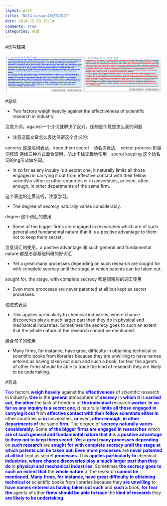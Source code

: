 ```yaml
---
layout: post
title: "NCE4-Lesson15仿写练习"
date: 2014-12-03 15:14
comments: true
categories: 英语
---
```


#仿写结果

![tu2](/images/NCE/lesson10.png)

<!--more-->

#总结

* Two factors weigh heavily against the effectiveness of scientific research in industry. 

注意介词，against一个介词就解决了反对，压制这个意思怎么表的问题

* 注意这篇文章怎么表达保密这个含义的:

secrecy 这是名词表达，keep them secret　动名词表达,　secret process 形容词修饰 连续三种方式混合使用，防止干枯无趣地使用　secret keeping 这个动名词的ing形式做名词。

* In so far as any inquiry is a secret one, it naturally limits all those engaged in carrying it out from effective contact with their fellow scientists either in other countries or in universities, or even, often enough, in other departments of the same firm. 

这个表达的连贯流畅，注意学习。

*  The degree of secrecy naturally varies considerably. 

degree 这个词汇的使用

* Some of the bigger firms are engaged in researches which are of such general and fundamental nature that it is a positive advantage to them not to keep them secret. 

注意词汇的使用，a postive advantage 和 such general and fundamental nature 都是形容基础科研的好词汇

* Yet a great many processes depending on such research are sought for with complete secrecy until the stage at which patents can be taken out. 

sought for, the stage, with complete secrecy 都是很精彩的词汇使用

*  Even more processes are never patented at all but kept as secret processes. 

递进式表达

* This applies particularly to chemical industries, where chance discoveries play a much larger part than they do in physical and mechanical industries. Sometimes the secrecy goes to such an extent that the whole nature of the research cannot be mentioned. 

组合句子的使用

* Many firms, for instance, have great difficulty in obtaining technical or scientific books from libraries because they are unwilling to have names entered as having taken out such and such a book, for fear the agents of other firms should be able to trace the kind of research they are likely to be undertaking.

#背诵

<font color="#0000FF">Two</font></b></span> factors <span><b><font color="#0000FF">weigh</font></b></span> <span><b><font color="#0000FF">heavily</font></b></span> against the <span><b><font color="#0000FF">effectiveness</font></b></span> of scientific research in industry<span><b><font color="#0000FF">. One</font></b></span> is the <span><b><font color="#0000FF">general</font></b></span> atmosphere of <span><b><font color="#0000FF">secrecy</font></b></span> in <span><b><font color="#0000FF">which</font></b></span> <span><b><font color="#0000FF">it</font></b></span> is<span><b><font color="#0000FF"> carried out, the other</font></b></span> the lack of freedom of <span><b><font color="#0000FF">the individual</font></b></span> research <span><b><font color="#0000FF">worker. In</font></b></span> <span><b><font color="#0000FF">so</font></b></span> <span><b><font color="#0000FF">far</font></b></span> <span><b><font color="#0000FF">as</font></b></span> <span><b><font color="#0000FF">any</font></b></span> <span><b><font color="#0000FF">inquiry</font></b></span> <span><b><font color="#0000FF">is</font></b></span> <span><b><font color="#0000FF">a</font></b></span> <span><b><font color="#0000FF">secret one, it</font></b></span> naturally <span><b><font color="#0000FF">limits</font></b></span> <span><b><font color="#0000FF">all</font></b></span> <span><b><font color="#0000FF">those</font></b></span> <span><b><font color="#0000FF">engaged</font></b></span> <span><b><font color="#0000FF">in</font></b></span> <span><b><font color="#0000FF">carrying it out</font></b></span> from<span><b><font color="#0000FF"> effective contact with their fellow scientists either in</font></b></span> other countries or<span><b><font color="#0000FF"> in</font></b></span> universities, <span><b><font color="#0000FF">or </font></b></span>even<span><b><font color="#0000FF">, often</font></b></span> <span><b><font color="#0000FF">enough, in</font></b></span> <span><b><font color="#0000FF">other departments of</font></b></span> the same <span><b><font color="#0000FF">firm</font></b></span>. The degree of <span><b><font color="#0000FF">secrecy</font></b></span> <span><b><font color="#0000FF">naturally</font></b></span> <span><b><font color="#0000FF">varies</font></b></span> <span><b><font color="#0000FF">considerably</font></b></span>. Some <span><b><font color="#0000FF">of</font></b></span> <span><b><font color="#0000FF">the</font></b></span> <span><b><font color="#0000FF">bigger</font></b></span> <span><b><font color="#0000FF">firms</font></b></span> <span><b><font color="#0000FF">are</font></b></span> <span><b><font color="#0000FF">engaged</font></b></span> <span><b><font color="#0000FF">in researches</font></b></span> which<span><b><font color="#0000FF"> are of such general and fundamental nature that it</font></b></span> is <span><b><font color="#0000FF">a</font></b></span> <span><b><font color="#0000FF">positive</font></b></span> <span><b><font color="#0000FF">advantage to them not to keep them secret</font></b></span>. <span><b><font color="#0000FF">Yet</font></b></span> <span><b><font color="#0000FF">a</font></b></span> <span><b><font color="#0000FF">great many processes</font></b></span> <span><b><font color="#0000FF">depending</font></b></span> on <span><b><font color="#0000FF">such</font></b></span> <span><b><font color="#0000FF">research</font></b></span> are <span><b><font color="#0000FF">sought</font></b></span> <span><b><font color="#0000FF">for</font></b></span> <span><b><font color="#0000FF">with</font></b></span> <span><b><font color="#0000FF">complete</font></b></span> <span><b><font color="#0000FF">secrecy</font></b></span> <span><b><font color="#0000FF">until</font></b></span> <span><b><font color="#0000FF">the</font></b></span> <span><b><font color="#0000FF">stage</font></b></span> <span><b><font color="#0000FF">at</font></b></span> <span><b><font color="#0000FF">which</font></b></span> <span><b><font color="#0000FF">patents</font></b></span> <span><b><font color="#0000FF">can</font></b></span> <span><b><font color="#0000FF">be</font></b></span> <span><b><font color="#0000FF">taken</font></b></span> <span><b><font color="#0000FF">out. Even</font></b></span> <span><b><font color="#0000FF">more</font></b></span> <span><b><font color="#0000FF">processes</font></b></span> are<span><b><font color="#0000FF"> never patented at all but</font></b></span> kept as secret<span><b><font color="#0000FF"> processes</font></b></span>. This <span><b><font color="#0000FF">applies</font></b></span> <span><b><font color="#0000FF">particularly</font></b></span> <span><b><font color="#0000FF">to</font></b></span> chemical <span><b><font color="#0000FF">industries, where</font></b></span> <span><b><font color="#0000FF">chance</font></b></span> <span><b><font color="#0000FF">discoveries</font></b></span> <span><b><font color="#0000FF">play</font></b></span> <span><b><font color="#0000FF">a</font></b></span> <span><b><font color="#0000FF">much</font></b></span> <span><b><font color="#0000FF">larger</font></b></span> <span><b><font color="#0000FF">part</font></b></span> <span><b><font color="#0000FF">than they do</font></b></span> in <span><b><font color="#0000FF">physical</font></b></span> <span><b><font color="#0000FF">and</font></b></span> <span><b><font color="#0000FF">mechanical</font></b></span> <span><b><font color="#0000FF">industries</font></b></span>. Sometimes <span><b><font color="#0000FF">the</font></b></span> <span><b><font color="#0000FF">secrecy</font></b></span> <span><b><font color="#0000FF">goes</font></b></span> <span><b><font color="#0000FF">to</font></b></span> <span><b><font color="#0000FF">such</font></b></span> <span><b><font color="#0000FF">an</font></b></span> <span><b><font color="#0000FF">extent</font></b></span> <span><b><font color="#0000FF">that</font></b></span> the <span><b><font color="#0000FF">whole nature</font></b></span> of the research<span><b><font color="#0000FF"> cannot be mentioned</font></b></span>. <span><b><font color="#0000FF">Many</font></b></span> <span><b><font color="#0000FF">firms</font></b></span>, <span><b><font color="#0000FF">for</font></b></span> <span><b><font color="#0000FF">instance, have</font></b></span> <span><b><font color="#0000FF">great</font></b></span> <span><b><font color="#0000FF">difficulty</font></b></span> <span><b><font color="#0000FF">in</font></b></span> <span><b><font color="#0000FF">obtaining</font></b></span> <span><b><font color="#0000FF">technical</font></b></span> <span><b><font color="#0000FF">or</font></b></span> scientific books from libraries because they <span><b><font color="#0000FF">are</font></b></span> <span><b><font color="#0000FF">unwilling</font></b></span> to <span><b><font color="#0000FF">have</font></b></span> <span><b><font color="#0000FF">names</font></b></span> <span><b><font color="#0000FF">entered</font></b></span> <span><b><font color="#0000FF">as</font></b></span> <span><b><font color="#0000FF">having</font></b></span> <span><b><font color="#0000FF">taken</font></b></span> <span><b><font color="#0000FF">out such</font></b></span> and <span><b><font color="#0000FF">such a</font></b></span> book<span><b><font color="#0000FF">, for</font></b></span> <span><b><font color="#0000FF">fear</font></b></span> <span><b><font color="#0000FF">the</font></b></span> agents of other <span><b><font color="#0000FF">firms</font></b></span> <span><b><font color="#0000FF">should</font></b></span> <span><b><font color="#0000FF">be</font></b></span> <span><b><font color="#0000FF">able to trace</font></b></span> the <span><b><font color="#0000FF">kind</font></b></span> <span><b><font color="#0000FF">of research</font></b></span> they <span><b><font color="#0000FF">are</font></b></span> <span><b><font color="#0000FF">likely to be undertaking.</font></b></span></div>
